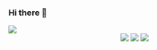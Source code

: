 ### Hi there 👋


<img src="https://capsule-render.vercel.app/api?type=waving&color=auto&height=200&section=header&text=Seoyoung-Mun&fontSize=90" />

<div align="center">
	<img src="https://img.shields.io/badge/HTML5-E34F26?style=flat&logo=HTML5&logoColor=white" />
	<img src="https://img.shields.io/badge/CSS3-1572B6?style=flat&logo=CSS3&logoColor=white" />
	<img src="https://img.shields.io/badge/JavaScript-F7DF1E?style=flat&logo=JavaScrip&logoColor=white"/>
<!--   	<img src="https://img.shields.io/badge/JavaScript-F7DF1E?style=flat&logo=t&logoColor=white" /> -->
</div>
<!--
**Seoyoung-Mun/Seoyoung-Mun** is a ✨ _special_ ✨ repository because its `README.md` (this file) appears on your GitHub profile.

Here are some ideas to get you started:

- 🔭 I’m currently working on ...
- 🌱 I’m currently learning ...
- 👯 I’m looking to collaborate on ...
- 🤔 I’m looking for help with ...
- 💬 Ask me about ...
- 📫 How to reach me: ...
- 😄 Pronouns: ...
- ⚡ Fun fact: ...
-->
